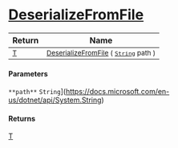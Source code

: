 # [DeserializeFromFile](./NetCoreSerializationHelper-100664138.md)



| Return | Name | 
| --- | --- | 
| <sub>[T](./NetCoreSerializationHelper-100664138.md)</sub>| <sub>[DeserializeFromFile](./NetCoreSerializationHelper-100664138.md) ( [`String`](https://docs.microsoft.com/en-us/dotnet/api/System.String) path )</sub>| <br>


#### Parameters
`**path**`  `String`](https://docs.microsoft.com/en-us/dotnet/api/System.String)<br>
#### Returns
[T](./NetCoreSerializationHelper-100664138.md)